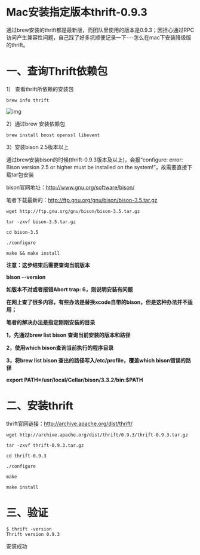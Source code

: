 # Mac安装指定版本thrift-0.9.3

通过brew安装的thrift都是最新版，而团队里使用的版本是0.9.3；因担心通过RPC访问产生兼容性问题，自己踩了好多坑顺便记录一下---怎么在mac下安装降级版的thrift。

# 一、查询Thrift依赖包

1） 查看thrift所依赖的安装包

`brew info thrift`

![img](https://tva1.sinaimg.cn/large/007S8ZIlgy1geq327lx1zj30ge085wfr.jpg)

2）通过brew 安装依赖包

`brew install boost openssl libevent`

3）安装bison 2.5版本以上

通过brew安装bison的时候(thrift-0.9.3版本及以上)，会报“configure: error: Bison version 2.5 or higher must be installed on the system!”，故需要直接下载tar包安装

bison官网地址：http://www.gnu.org/software/bison/

笔者下载最新的：http://ftp.gnu.org/gnu/bison/bison-3.5.tar.gz

`wget http://ftp.gnu.org/gnu/bison/bison-3.5.tar.gz`

`tar -zxvf bison-3.5.tar.gz`

`cd bison-3.5`

`./configure`

`make && make install`

**注意：这步结束后需要查询当前版本**

**bison --version**

**如版本不对或者报错Abort trap: 6，则说明安装有问题**

**在网上查了很多内容，有些办法是替换xcode自带的bison，但是这种办法并不适用；**

**笔者的解决办法是指定刚刚安装的目录**

**1，先通过brew list bison 查询当前安装的版本和路径**

**2，使用which bison查询当前执行的程序目录**

**3，将brew list bison 查出的路径写入/etc/profile，覆盖which bison错误的路径**

**export PATH=/usr/local/Cellar/bison/3.3.2/bin:$PATH**

# 二、安装thrift

thrift官网链接：http://archive.apache.org/dist/thrift/

`wget http://archive.apache.org/dist/thrift/0.9.3/thrift-0.9.3.tar.gz `

`tar -zxvf thrift-0.9.3.tar.gz`

`cd thrift-0.9.3`

`./configure`

`make`

`make install `

# 三、验证

```shell
$ thrift -version
Thrift version 0.9.3
```

安装成功